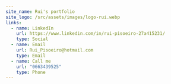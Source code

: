 ```yaml
---
site_name: Rui's portfolio
site_logo: /src/assets/images/logo-rui.webp
links:
  - name: LinkedIn
    url: https://www.linkedin.com/in/rui-pisoeiro-27a415231/
    type: Social
  - name: Email
    url: Rui_Pisoeiro@hotmail.com
    type: Email
  - name: Call me
    url: "0663439525"
    type: Phone
---
```

